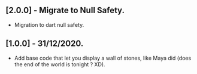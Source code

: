 ## [2.0.0] - Migrate to Null Safety.
* Migration to dart null safety.


## [1.0.0] - 31/12/2020.

* Add base code that let you display a wall of stones, like Maya did (does the end of the world is tonight ? XD).
